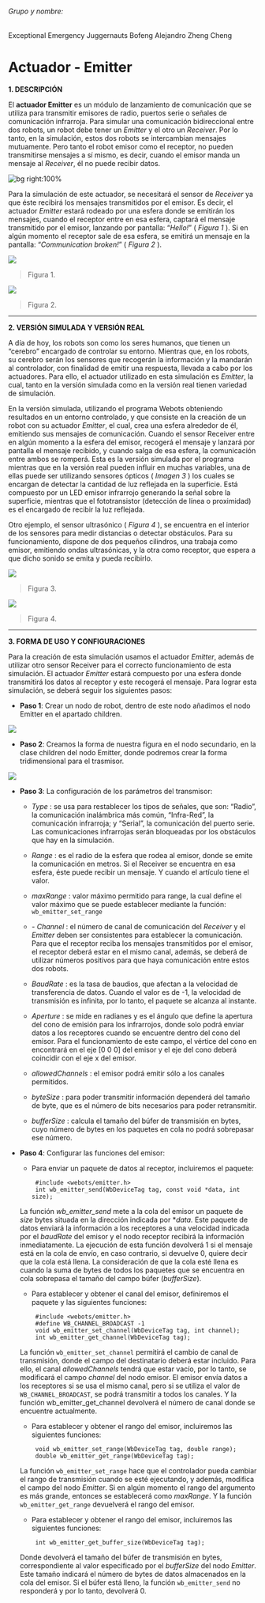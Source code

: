 ###### Grupo y nombre:
Exceptional Emergency Juggernauts
Bofeng Alejandro Zheng Cheng

# Actuador - Emitter

**1. DESCRIPCIÓN**

El **actuador Emitter** es un módulo de lanzamiento de comunicación que se utiliza para transmitir emisores de radio, puertos serie o señales de comunicación infrarroja. Para simular una comunicación bidireccional entre dos robots, un robot debe tener un *Emitter* y el otro un *Receiver*. Por lo tanto, en la simulación, estos dos robots se intercambian mensajes mutuamente. Pero tanto el robot emisor como el receptor, no pueden transmitirse mensajes a sí mismo, es decir, cuando el emisor manda un mensaje al *Receiver*, él no puede recibir datos.

![bg right:100%](https://github.com/AlexZhengCheng/rob-emitter/blob/main/actuadorEmitter.jpg)

Para la simulación de este actuador, se necesitará el sensor de *Receiver* ya que éste recibirá los mensajes transmitidos por el emisor. Es decir, el actuador *Emitter* estará rodeado por una esfera donde se emitirán los mensajes, cuando el receptor entre en esa esfera, captará el mensaje transmitido por el emisor, lanzando por pantalla: “*Hello!*” ( *Figura 1* ). Si en algún momento el receptor sale de esa esfera, se emitirá un mensaje en la pantalla: “*Communication broken!*” ( *Figura 2* ).

![](https://github.com/AlexZhengCheng/rob-emitter/blob/main/IN_EMITTER_hello.jpg)
> Figura 1.

![](https://github.com/AlexZhengCheng/rob-emitter/blob/main/OUT_EMITTER_Communicationbroken.jpg)
> Figura 2.


---

**2. VERSIÓN SIMULADA Y VERSIÓN REAL**

A día de hoy, los robots son como los seres humanos, que tienen un “cerebro” encargado de controlar su entorno. Mientras que, en los robots, su cerebro serán los sensores que recogerán la información y la mandarán al controlador, con finalidad de emitir una respuesta, llevada a cabo por los actuadores. Para ello, el actuador utilizado en esta simulación es *Emitter*, la cual, tanto en la versión simulada como en la versión real tienen variedad de simulación.

En la versión simulada, utilizando el programa Webots obteniendo resultados en un entorno controlado, y que consiste en la creación de un robot con su actuador *Emitter*, el cual, crea una esfera alrededor de él, emitiendo sus mensajes de comunicación. Cuando el sensor Receiver entre en algún momento a la esfera del emisor, recogerá el mensaje y lanzará por pantalla el mensaje recibido, y cuando salga de esa esfera, la comunicación entre ambos se romperá. Esta es la versión simulada por el programa mientras que en la versión real pueden influir en muchas variables, una de ellas puede ser utilizando sensores ópticos ( *Imagen 3* ) los cuales se encargan de detectar la cantidad de luz reflejada en la superficie. Está compuesto por un LED emisor infrarrojo generando la señal sobre la superficie, mientras que el fototransistor (detección de línea o proximidad) es el encargado de recibir la luz reflejada. 

Otro ejemplo, el sensor ultrasónico ( *Figura 4* ), se encuentra en el interior de los sensores para medir distancias o detectar obstáculos. Para su funcionamiento, dispone de dos pequeños cilindros, una trabaja como emisor, emitiendo ondas ultrasónicas, y la otra como receptor, que espera a que dicho sonido se emita y pueda recibirlo.

![](https://github.com/AlexZhengCheng/rob-emitter/blob/main/sensor%C3%93ptico.jpg)
> Figura 3.

![](https://github.com/AlexZhengCheng/rob-emitter/blob/main/sensorUltras%C3%B3nico.jpg)
> Figura 4.

---

**3. FORMA DE USO Y CONFIGURACIONES**

Para la creación de esta simulación usamos el actuador *Emitter*, además de utilizar otro sensor Receiver para el correcto funcionamiento de esta simulación. El actuador *Emitter* estará compuesto por una esfera donde transmitirá los datos al receptor y este recogerá el mensaje. Para lograr esta simulación, se deberá seguir los siguientes pasos:

* **Paso 1**: Crear un nodo de robot, dentro de este nodo añadimos el nodo Emitter en el apartado children.

![](https://github.com/AlexZhengCheng/rob-emitter/blob/main/emitter.jpg)

* **Paso 2**: Creamos la forma de nuestra figura en el nodo secundario, en la clase children del nodo Emitter, donde podremos crear la forma tridimensional para el trasmisor.

![](https://github.com/AlexZhengCheng/rob-emitter/blob/main/transform.jpg)

* **Paso 3**: La configuración de los parámetros del transmisor:
	-	*Type* : se usa para restablecer los tipos de señales, que son: “Radio”, la comunicación inalámbrica más común, “Infra-Red”, la comunicación infrarroja; y “Serial”, la comunicación del puerto serie. Las comunicaciones infrarrojas serán bloqueadas por los obstáculos que hay en la simulación.
	
	-	*Range* : es el radio de la esfera que rodea al emisor, donde se emite la comunicación en metros. Si el Receiver se encuentra en esa esfera, éste puede recibir un mensaje. Y cuando el artículo tiene el valor.
	
	-	*maxRange* : valor máximo permitido para range, la cual define el valor máximo que se puede establecer mediante la función:
	`wb_emitter_set_range`
	
	-	*-	Channel* : el número de canal de comunicación del *Receiver* y el *Emitter* deben ser consistentes para establecer la comunicación. Para que el receptor reciba los mensajes transmitidos por el emisor, el receptor deberá estar en el mismo canal, además, se deberá de utilizar números positivos para que haya comunicación entre estos dos robots.
	
	-	*BaudRate* : es la tasa de baudios, que afectan a la velocidad de transferencia de datos. Cuando el valor es de -1, la velocidad de transmisión es infinita, por lo tanto, el paquete se alcanza al instante.
	
	-	*Aperture* : se mide en radianes y es el ángulo que define la apertura del cono de emisión para los infrarrojos, donde solo podrá enviar datos a los receptores cuando se encuentre dentro del cono del emisor. Para el funcionamiento de este campo, el vértice del cono en encontrará en el eje [0 0 0] del emisor y el eje del cono deberá coincidir con el eje x del emisor.
	
	-	*allowedChannels* : el emisor podrá emitir sólo a los canales permitidos.
	
	-	*byteSize* : para poder transmitir información dependerá del tamaño de byte, que es el número de bits necesarios para poder retransmitir.
	
	-	*bufferSize* : calcula el tamaño del búfer de transmisión en bytes, cuyo número de bytes en los paquetes en cola no podrá sobrepasar ese número. 

* **Paso 4**: Configurar las funciones del emisor:

	-	Para enviar un paquete de datos al receptor, incluiremos el paquete:
	
			 #include <webots/emitter.h> 
			 int wb_emitter_send(WbDeviceTag tag, const void *data, int size);
	
	La función *wb_emitter_send* mete a la cola del emisor un paquete de *size* bytes situada en la dirección indicada por **data.* Este paquete de datos enviará la información a los receptores a una velocidad indicada por el *baudRate* del emisor y el nodo receptor recibirá la información inmediatamente. La ejecución de esta función devolverá 1 si el mensaje está en la cola de envío, en caso contrario, si devuelve 0, quiere decir que la cola está llena. La consideración de que la cola esté llena es cuando la suma de bytes de todos los paquetes que se encuentra en cola sobrepasa el tamaño del campo búfer (*bufferSize*).
	
	-	Para establecer y obtener el canal del emisor, definiremos el paquete y las siguientes funciones:
	
			 #include <webots/emitter.h>
			 #define WB_CHANNEL_BROADCAST -1
			 void wb_emitter_set_channel(WbDeviceTag tag, int channel);
			 int wb_emitter_get_channel(WbDeviceTag tag);
	
	La función `wb_emitter_set_channel` permitirá el cambio de canal de transmisión, donde el campo del destinatario deberá estar incluido. Para ello, el canal *allowedChannels* tendrá que estar vacío, por lo tanto, se modificará el campo *channel* del nodo emisor.
El emisor envía datos a los receptores si se usa el mismo canal, pero si se utiliza el valor de `WB_CHANNEL_BROADCAST`, se podrá transmitir a todos los canales. Y la función wb_emitter_get_channel devolverá el número de canal donde se encuentre actualmente.

	-	Para establecer y obtener el rango del emisor, incluiremos las siguientes funciones:
	
			 void wb_emitter_set_range(WbDeviceTag tag, double range);
			 double wb_emitter_get_range(WbDeviceTag tag);
			 
	La función `wb_emitter_set_range` hace que el controlador pueda cambiar el rango de transmisión cuando se esté ejecutando, y además, modifica el campo del nodo *Emitter*. Si en algún momento el rango del argumento es más grande, entonces se establecerá como *maxRange*. Y la función `wb_emitter_get_range` devuelverá el rango del emisor.
	
	-	Para establecer y obtener el rango del emisor, incluiremos las siguientes funciones:
	
			 int wb_emitter_get_buffer_size(WbDeviceTag tag);
	Donde devolverá el tamaño del búfer de transmisión en bytes, correspondiente al valor especificado por el *bufferSize* del nodo *Emitter*. Este tamaño indicará el número de bytes de datos almacenados en la cola del emisor. Si el búfer está lleno, la función `wb_emitter_send`  no responderá y por lo tanto, devolverá 0.
